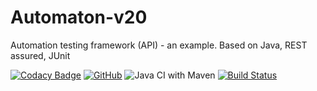 # Automaton-v20
Automation testing framework (API) - an example. Based on Java, REST assured, JUnit

[![Codacy Badge](https://api.codacy.com/project/badge/Grade/80f541ad222e4777aec4b15e32fa2192)](https://app.codacy.com/manual/BurhanH/Automaton-v20?utm_source=github.com&utm_medium=referral&utm_content=BurhanH/Automaton-v20&utm_campaign=Badge_Grade_Settings)
[![GitHub](https://img.shields.io/github/license/mashape/apistatus.svg)](https://github.com/BurhanH/automaton-v20/blob/master/LICENSE)
![Java CI with Maven](https://github.com/BurhanH/Automaton-v20/workflows/Java%20CI%20with%20Maven/badge.svg?branch=master)
[![Build Status](https://travis-ci.org/BurhanH/Automaton-v20.svg?branch=master)](https://travis-ci.org/BurhanH/Automaton-v20)
